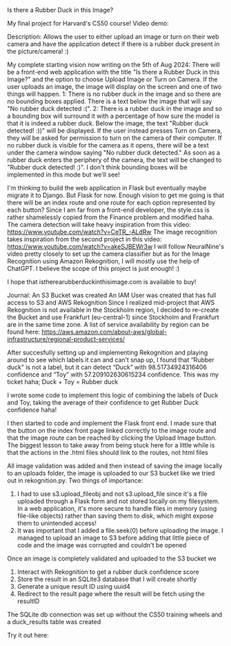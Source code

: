Is there a Rubber Duck in this Image?

My final project for Harvard's CS50 course!
Video demo: 

Description:
Allows the user to either upload an image or turn on their web camera and have the application detect if there is a rubber duck present in the picture/camera! :)

My complete starting vision now writing on the 5th of Aug 2024: 
There will be a front-end web application with the title "Is there a Rubber Duck in this Image?" and the option to choose Upload Image or Turn on Camera.
If the user uploads an image, the image will display on the screen and one of two things will happen. 1: There is no rubber duck in the image and so there are no bounding boxes applied. There is a text below the image that will say "No rubber duck detected :(". 2: There is a rubber duck in the image and so a bounding box will surround it with a percentage of how sure the model is that it is indeed a rubber duck. Below the image, the text "Rubber duck detected! :))" will be displayed.
If the user instead presses Turn on Camera, they will be asked for permission to turn on the camera of their computer. If no rubber duck is visible for the camera as it opens, there will be a text under the camera window saying "No rubber duck detected." As soon as a rubber duck enters the periphery of the camera, the text will be changed to "Rubber duck detected! :)". I don't think bounding boxes will be implemented in this mode but we'll see!

I'm thinking to build the web application in Flask but eventually maybe migrate it to Django. But Flask for now. Enough vision to get me going is that there will be an index route and one route for each option represented by each button?
Since I am far from a front-end developer, the style.css is rather shamelessly copied from the Finance problem and modified haha.
The camera detection will take heavy inspiration from this video: https://www.youtube.com/watch?v=CeTR_-ALdRw
The image recognition takes inspiration from the second project in this video: https://www.youtube.com/watch?v=akeSJBEWr3w
I will follow NeuralNine's video pretty closely to set up the camera classifier but as for the Image Recognition using Amazon Rekognition, I will mostly use the help of ChatGPT. I believe the scope of this project is just enough! :)

I hope that istherearubberduckinthisimage.com is available to buy!

Journal:
An S3 Bucket was created
An IAM User was created that has full access to S3 and AWS Rekognition
Since I realized mid-project that AWS Rekognition is not available in the Stockholm region, I decided to re-create the Bucket and use Frankfurt (eu-central-1) since Stockholm and Frankfurt are in the same time zone. A list of service availability by region can be found here:
https://aws.amazon.com/about-aws/global-infrastructure/regional-product-services/

After succesfully setting up and implementing Rekognition and playing around to see which labels it can and can’t snap up, I found that “Rubber duck” is not a label, but it can detect “Duck” with 98.51734924316406 confidence and “Toy” with 57.209102630615234 confidence. This was my ticket haha; Duck + Toy = Rubber duck

I wrote some code to implement this logic of combining the labels of Duck and Toy, taking the average of their confidence
to get Rubber Duck confidence haha!

I then started to code and implement the Flask front end. I made sure that the button on the index front page linked
correctly to the image route and that the image route can be reached by clicking the Upload Image button. The biggest
lesson to take away from being stuck here for a little while is that the actions in the .html files should link to the
routes, not html files

All image validation was added and then instead of saving the image locally to an uploads folder, the image is uploaded to 
our S3 bucket like we tried out in rekognition.py. Two things of importance:
1. I had to use s3.upload_fileobj and not s3.upload_file since it's a file uploaded through a Flask form and not stored
locally on my filesystem. In a web application, it's more secure to handle files in memory (using file-like objects) rather than saving them to disk, which might expose them to unintended access!
2. It was important that I added a file.seek(0) before uploading the image. I managed to upload an image to S3 before adding
that little piece of code and the image was corrupted and couldn't be opened

Once an image is completely validated and uploaded to the S3 bucket we
1. Interact with Rekognition to get a rubber duck confidence score
2. Store the result in an SQLite3 database that I will create shortly
3. Generate a unique result ID using uuid4
4. Redirect to the result page where the result will be fetch using the resultID

The SQLite db connection was set up without the CS50 training wheels and a duck_results table was created


Try it out here: 
